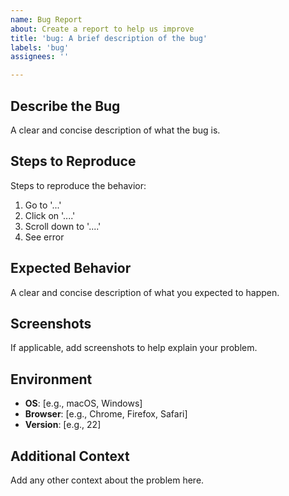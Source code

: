 ```yaml
---
name: Bug Report
about: Create a report to help us improve
title: 'bug: A brief description of the bug'
labels: 'bug'
assignees: ''

---
```


## Describe the Bug

A clear and concise description of what the bug is.

## Steps to Reproduce

Steps to reproduce the behavior:
1. Go to '...'
2. Click on '....'
3. Scroll down to '....'
4. See error

## Expected Behavior

A clear and concise description of what you expected to happen.

## Screenshots

If applicable, add screenshots to help explain your problem.

## Environment

- **OS**: [e.g., macOS, Windows]
- **Browser**: [e.g., Chrome, Firefox, Safari]
- **Version**: [e.g., 22]

## Additional Context

Add any other context about the problem here.
